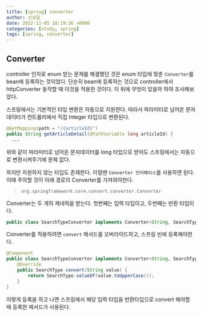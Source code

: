 ```yaml
---
title: [spring] converter
author: 신성일
date: 2022-11-05 18:19:26 +0900
categories: [study, spring]
tags: [spring, converter]
---
```


## Converter

controller 인자로 enum 받는 문제를 해결했던 것은 enum 타입에 맞춘 `Converter`를 bean에 등록하는 것이었다. 단순히  bean에 등록하는 것으로 controller에서 httpConverter 동작할 때 이것을 적용한 것이다. 이 뒤에 무엇이 있을까 하여 조사해보았다.

스프링에서는 기본적인 타입 변환은 자동으로 지원한다. 따라서 파라미터로 넘어온 문자 데이터가 컨트롤러에서 직접 Integer 타입으로 변환된다.

```java
@GetMapping(path = "/{articleId}")
public String getArticleDetail(@PathVariable long articleId) {
  ...
```

위와 같이 파라미터로 넘어온 문자데이터를 long 타입으로 받아도 스프링에서는 자동으로 변환시켜주기에 문제 없다.

하지만 지원하지 않는 타입도 존재한다. 이럴땐 `Converter 인터페이스`를 사용하면 된다. 이때 주의할 것이 아래 경로의 Converter를 가져와야한다. 

>  `org.springframework.core.convert.converter.Converter` 

Converter는 두 개의 제네릭을 받는다. 첫번째는 입력 타입이고, 두번째는 반환 타입이다. 

```java
public class SearchTypeConverter implements Converter<String, SearchType>
```

Converter를 적용하려면 `convert` 메서드를 오버라이드하고, 스프링 빈에 등록해야한다.

```java
@Component
public class SearchTypeConverter implements Converter<String, SearchType> {
	@Override
	public SearchType convert(String value) {
		return SearchType.valueOf(value.toUpperCase());
	}
}
```

이렇게 등록을 하고 나면 스프링에서 해당 입력 타입을 반환타입으로 convert 해야할 때 등록한 메서드가 사용된다. 
